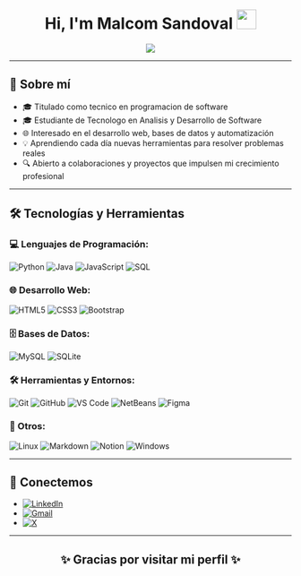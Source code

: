 <h1 align="center"><b>Hi, I'm Malcom Sandoval</b> <img src="https://media.giphy.com/media/hvRJCLFzcasrR4ia7z/giphy.gif" width="35"></h1>

<p align="center">
  <a href="https://github.com/DenverCoder1/readme-typing-svg">
    <img src="https://readme-typing-svg.herokuapp.com?font=Fira+Code&color=00E2A8&size=25&center=true&vCenter=true&width=800&height=100&lines=Bienvenido+a+mi+GitHub!;Desarrollador+técnico,+apasionado+por+aprender;Explorando+el+mundo+del+desarrollo+y+la+tecnología" />
  </a>
</p>

---
## 🙋 **Sobre mí**

- 🎓 Titulado como tecnico en programacion de software
- 🎓 Estudiante de Tecnologo en Analisis y Desarrollo de Software
- 🌐 Interesado en el desarrollo web, bases de datos y automatización
- 💡 Aprendiendo cada día nuevas herramientas para resolver problemas reales
- 🔍 Abierto a colaboraciones y proyectos que impulsen mi crecimiento profesional

---

## 🛠️ **Tecnologías y Herramientas**

### 💻 Lenguajes de Programación:
![Python](https://img.shields.io/badge/Python-%2314354C?style=for-the-badge&logo=python&logoColor=white)
![Java](https://img.shields.io/badge/Java-%23ED8B00?style=for-the-badge&logo=java&logoColor=white)
![JavaScript](https://img.shields.io/badge/JavaScript-%23F7DF1E?style=for-the-badge&logo=javascript&logoColor=black)
![SQL](https://img.shields.io/badge/SQL-%2300C7B7?style=for-the-badge&logo=sqlite&logoColor=white)

### 🌐 Desarrollo Web:
![HTML5](https://img.shields.io/badge/HTML5-%23E34F26?style=for-the-badge&logo=html5&logoColor=white)
![CSS3](https://img.shields.io/badge/CSS3-%231572B6?style=for-the-badge&logo=css3&logoColor=white)
![Bootstrap](https://img.shields.io/badge/Bootstrap-%23563D7C?style=for-the-badge&logo=bootstrap&logoColor=white)

### 🗄️ Bases de Datos:
![MySQL](https://img.shields.io/badge/MySQL-%2300f?style=for-the-badge&logo=mysql&logoColor=white)
![SQLite](https://img.shields.io/badge/SQLite-%2307405e?style=for-the-badge&logo=sqlite&logoColor=white)

### 🛠️ Herramientas y Entornos:
![Git](https://img.shields.io/badge/Git-%23F05033?style=for-the-badge&logo=git&logoColor=white)
![GitHub](https://img.shields.io/badge/GitHub-%23121011?style=for-the-badge&logo=github&logoColor=white)
![VS Code](https://img.shields.io/badge/VS%20Code-%23007ACC?style=for-the-badge&logo=visual-studio-code&logoColor=white)
![NetBeans](https://img.shields.io/badge/Apache%20NetBeans-%231A237E?style=for-the-badge&logo=apachenetbeanside&logoColor=white)
![Figma](https://img.shields.io/badge/Figma-%2300C1FF?style=for-the-badge&logo=figma&logoColor=white)


### 🐧 Otros:
![Linux](https://img.shields.io/badge/Linux-%23FCC624?style=for-the-badge&logo=linux&logoColor=black)
![Markdown](https://img.shields.io/badge/Markdown-%23000000.svg?style=for-the-badge&logo=markdown&logoColor=white)
![Notion](https://img.shields.io/badge/Notion-%23000000?style=for-the-badge&logo=notion&logoColor=white)
![Windows](https://img.shields.io/badge/Windows-%230078D6?style=for-the-badge&logo=windows&logoColor=white)


---



## 🤝 **Conectemos**

<div align='left'>

- [![LinkedIn](https://img.shields.io/badge/LinkedIn-MalcomSandoval-blue?style=for-the-badge&logo=linkedin&logoColor=white)]([https://linkedin.com/in/tuusuario](https://www.linkedin.com/in/malcom-sandoval-a6300b2a6/))
- [![Gmail](https://img.shields.io/badge/Gmail-malcomcuriel11@gmail.com-red?style=for-the-badge&logo=gmail&logoColor=white)](mailto:malcomcuriel11@gmail.com)
- [![X](https://img.shields.io/badge/X-@MalcomSand88360-blue?style=for-the-badge&logo=twitter&logoColor=white)](https://x.com/MalcomSand88360)

</div>

---

<div align='center'>

## ✨ Gracias por visitar mi perfil ✨

</div>
